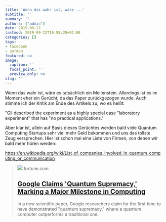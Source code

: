 ```yaml
---
title: 'Wenn das wahr ist, wäre ...'
subtitle: ''
summary: ''
authors: ["admin"]
date: 2019-09-22
lastmod: 2019-09-22T10:55:28+02:00
categories: []
tags:
- facebook
- german
featured: no
image:
  caption: ''
  focal_point: ''
  preview_only: no
slug: ''
---
```

Wenn das wahr ist, wäre es tatsächlich ein Meilenstein. Allerdings  ist es im Moment eher ein Gerücht, da das Paper zurückgezogen wurde. Auch stimme ich der Kritik am Ende des Artikels zu, wo es heißt:

"Gil described the experiment as a highly special case "laboratory experiment" that has "no practical applications."

Aber klar ist, allein auf Basis dieses Gerüchtes werden bald viele Quantum Computing Startups sehr viel mehr Geld bekommen und uns das tollste Zeug versprechen. Hier ist schon mal eine Liste von Firmen, von denen wir bald mehr hören werden:

https://en.wikipedia.org/wiki/List_of_companies_involved_in_quantum_computing_or_communication
> [![](https://content.fortune.com/wp-content/uploads/2019/09/GettyImages-1169427542.jpg?resize=1200,600)](https://fortune.com/2019/09/20/google-claims-quantum-supremacy/)
> fortune.com
> ## [Google Claims 'Quantum Supremacy,' Marking a Major Milestone in Computing](https://fortune.com/2019/09/20/google-claims-quantum-supremacy/)
>
>In a new scientific paper, Google researchers claim for the first time to have demonstrated "quantum supremacy," where a quantum computer outperforms a traditional one.


